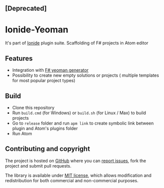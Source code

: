 ## [Deprecated]

# Ionide-Yeoman

It's part of [Ionide](http://ionide.io) plugin suite.
Scaffolding of F# projects in Atom editor

## Features

- Integration with [F# yeoman generator](https://www.npmjs.com/package/generator-fsharp)
- Possibility to create new empty solutions or projects ( multiple templates for most popular project types)

## Build

* Clone this repository
* Run `build.cmd` (for Windows) or `build.sh` (for Linux / Max) to build projects
* Go to `release` folder and run `apm link` to create symbolic link between plugin and Atom's plugins folder
* Run Atom

## Contributing and copyright

The project is hosted on [GitHub](https://github.com/ionide/ionide-yeoman) where you can [report issues](https://github.com/ionide/ionide-yeoman/issues), fork
the project and submit pull requests.

The library is available under [MIT license](https://github.com/ionide/ionide-yeoman/blob/master/LICENSE.md), which allows modification and
redistribution for both commercial and non-commercial purposes.
